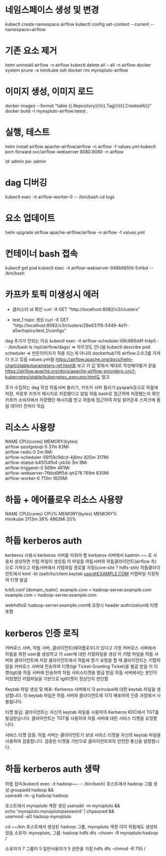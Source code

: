 # 네임스페이스 생성 및 변경

kubectl create namespace airflow
kubectl config set-context --current --namespace=airflow

# 기존 요소 제거

helm uninstall airflow -n airflow
kubectl delete all --all -n airflow
docker system prune -a
minikube ssh
docker rmi mynspluto-airflow

# 이미지 생성, 이미지 로드

docker images --format "table {{.Repository}}\t{{.Tag}}\t{{.CreatedAt}}"
docker build -t mynspluto-airflow:latest .

# 실행, 테스트

helm install airflow apache-airflow/airflow -n airflow -f values.yml
kubectl port-forward svc/airflow-webserver 8080:8080 -n airflow

id: admin
pw: admin

# dag 디버깅

kubectl exec -it airflow-worker-0 -- /bin/bash
cd logs

# 요소 업데이트

helm upgrade airflow apache-airflow/airflow -n airflow -f values.yml

# 컨테이너 bash 접속

kubectl get pod
kubectl exec -it airflow-webserver-948b685fd-5vhbd -- /bin/bash

# 카프카 토픽 미생성시 에러

- 클러스터 id 확인
  curl -X GET "http://localhost:8082/v3/clusters"

- test_1 topic 생성
  curl -X GET "http://localhost:8082/v3/clusters/28e637f6-5449-4e11-a5w/topics/test_1/configs"

dag 추가가 안되는 이슈
kubectl exec -it airflow-scheduler-69c669d4f-tt4p5 -- /bin/bash
ls /opt/airflow/dags/
=> 아무것도 안나옴
kubectl describe pod scheduler
=> 만든이미지가 적용 되는게 아니라 dockerhub?의 airflow:2.9.2를 가져다 쓰고 있음
values.yml을 https://airflow.apache.org/docs/helm-chart/stable/parameters-ref.html를 보고 키 값 맞춰서 제대로 작성해야될거 같음
https://airflow.apache.org/docs/apache-airflow-providers-cncf-kubernetes/stable/kubernetes_executor.html도 참고

주가 수집하는 dag 작성
하둡서버 돌리기, 카프카 서버 돌리기
pyspark등으로 하둡에저장, 저장후 카프카 메시지로 저장됐다고 알림
하둡 bash로 접근하여 저장됐는지 확인
카프카 소비자에서 저장됐단 메시지를 받고 하둡에 접근하여 파일 읽어온후 스파크에 올림
데이터 전처리
학습

# 리소스 사용량

NAME CPU(cores) MEMORY(bytes)  
airflow-postgresql-0 37m 83Mi  
airflow-redis-0 2m 9Mi  
airflow-scheduler-56f59c9dcd-4j6mv 825m 317Mi  
airflow-statsd-b45f54fb4-jxk5b 3m 9Mi  
airflow-triggerer-0 569m 481Mi  
airflow-webserver-7fbbd9ff5d-qh278 769m 835Mi  
airflow-worker-0 713m 1825Mi

# 하둡 + 에어플로우 리소스 사용량

NAME CPU(cores) CPU% MEMORY(bytes) MEMORY%  
minikube 3113m 38% 4863Mi 20%

# 하둡 kerberos auth

kerberos 사용시
kerberos 서버를 띄워야 함
kerberos 서버에서 kadmin ~~ 로 사용자 생성하면 키탭 파일이 생성됨
이 파일을 하둡서버와 하둡클라이언트(airflow 측) 으로 가져오고
하둡서버에서 키탭파일 경로를 지정(core-site ? hdfs-site)
하둡클라이언트에서 kinit -kt /path/to/client.keytab user@EXAMPLE.COM 키탭파일 지정하여 티켓 발급

krb5.conf
[domain_realm]
.example.com = hadoop-server.example.com
example.com = hadoop-server.example.com

webhdfs로 hadoop-server.example.com에 요청시 header authrization에 티켓포함

# kerberos 인증 로직

커버로스 서버, 하둡 서버, 클라이언트(에어플로우)가 있다고 가정
커버로스 서버에서 하둡을 위한 user를 생성하고 이 user에 대한 키탭파일을 생성
이 키탭 파일을 하둡 서버와 클라이언트에 저장
클라이언트에서 하둡에 뭔가 요청을 할 때
클라이언트는 키탭파일을 커버로스 서버에 전송하여 티켓(tgt Ticket-Granting Ticket)을 발급 받음
이 티켓(tgt)을 하둡 서버에 전송하여 하둡 서비스티켓을 발급 받음
하둡 서버에서는 본인이 저장했던 키탭파일을 기반으로 tgt티켓이 정상인지 판단함

Keytab 파일 생성 및 배포:
Kerberos 서버에서 각 principal에 대한 keytab 파일을 생성합니다.
이 keytab 파일은 하둡 서버와 클라이언트에 각각 배포하여 인증 과정에서 사용됩니다.

티켓 발급:
클라이언트는 자신의 keytab 파일을 사용하여 Kerberos KDC에서 TGT를 발급받습니다.
클라이언트는 TGT를 사용하여 하둡 서버에 대한 서비스 티켓을 요청합니다.

서비스 티켓 검증:
하둡 서버는 클라이언트가 보낸 서비스 티켓을 자신의 keytab 파일을 사용하여 검증합니다.
검증된 티켓을 기반으로 클라이언트와의 안전한 통신을 설정합니다.

# 하둡 kerberos auth 생략

하둡 접속(kubectl exec -it hadoop~~ -- /bin/bash)
호스트에서 hadoop 그룹 생성
groupadd hadoop && \
 useradd -m -g hadoop hadoop

호스트에서 mynspluto 계정 생성
useradd -m mynspluto && \
 echo 'mynspluto:mynsplutopassword' | chpasswd && \
 usermod -aG hadoop mynspluto

cd ~~/bin
호스트에서 생성된 hadoop 그룹, mynspluto 계정 이미 하둡에도 생성되었음
소유자: mynspluto, 그룹: hadoop
hdfs dfs -chown -R mynspluto:hadoop /

소유자가 7 그룹이 5 일반사용자가 5 권한을 가짐
hdfs dfs -chmod -R 755 /
